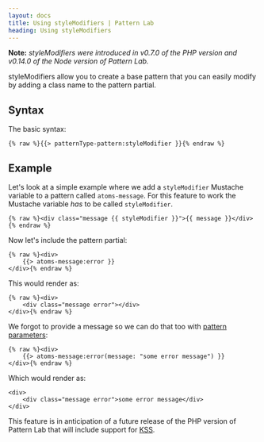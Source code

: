 ```yaml
---
layout: docs
title: Using styleModifiers | Pattern Lab
heading: Using styleModifiers
---
```


**Note:** *styleModifiers were introduced in v0.7.0 of the PHP version and v0.14.0 of the Node version of Pattern Lab.*


styleModifiers allow you to create a base pattern that you can easily modify by adding a class name to the pattern partial.

## Syntax

The basic syntax:

    {% raw %}{{> patternType-pattern:styleModifier }}{% endraw %}

## Example

Let's look at a simple example where we add a `styleModifier` Mustache variable to a pattern called `atoms-message`. For this feature to work the Mustache variable *has* to be called `styleModifier`.

    {% raw %}<div class="message {{ styleModifier }}">{{ message }}</div>{% endraw %}

Now let's include the pattern partial:

    {% raw %}<div>
        {{> atoms-message:error }}
    </div>{% endraw %}

This would render as:

    {% raw %}<div>
        <div class="message error"></div>
    </div>{% endraw %}

We forgot to provide a message so we can do that too with [pattern parameters](/docs/pattern-parameters.html):

    {% raw %}<div>
        {{> atoms-message:error(message: "some error message") }}
    </div>{% endraw %}

Which would render as:

    <div>
        <div class="message error">some error message</div>
    </div>

This feature is in anticipation of a future release of the PHP version of Pattern Lab that will include support for [KSS](http://warpspire.com/kss/).